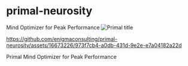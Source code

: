# primal-neurosity
Mind Optimizer for Peak Performance
![Primal title](https://github.com/enigmaconsulting/primal-neurosity/assets/16673226/96d3e4e4-26fe-40f8-9cf3-32e4627d0261)


https://github.com/enigmaconsulting/primal-neurosity/assets/16673226/973f7cb4-a0db-431d-9e2e-e7a04182a22d

Primal
Mind Optimizer for Peak Performance
